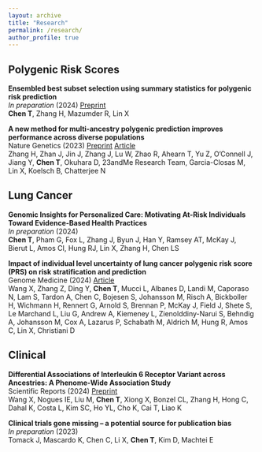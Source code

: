 ```yaml
---
layout: archive
title: "Research"
permalink: /research/
author_profile: true
--- 
```


## Polygenic Risk Scores
**Ensembled best subset selection using summary statistics for polygenic risk prediction**\
*In preparation* (2024) [Preprint](https://www.biorxiv.org/content/10.1101/2023.09.25.559307v2)\
**Chen T**, Zhang H, Mazumder R, Lin X

**A new method for multi-ancestry polygenic prediction improves performance across diverse populations**\
Nature Genetics (2023) [Preprint](https://www.biorxiv.org/content/10.1101/2022.03.24.485519v6.full) [Article](https://www.nature.com/articles/s41588-023-01501-z)\
Zhang H, Zhan J, Jin J, Zhang J, Lu W, Zhao R, Ahearn T, Yu Z, O’Connell J, Jiang Y, **Chen T**, Okuhara D, 23andMe Research Team, Garcia-Closas M, Lin X, Koelsch B, Chatterjee N

## Lung Cancer
**Genomic Insights for Personalized Care: Motivating At-Risk Individuals Toward Evidence-Based Health Practices**\
*In preparation* (2024)\
**Chen T**, Pham G, Fox L, Zhang J, Byun J, Han Y, Ramsey AT, McKay J, Bierut L, Amos CI, Hung RJ, Lin X, Zhang H, Chen LS

**Impact of individual level uncertainty of lung cancer polygenic risk score (PRS) on risk stratification and prediction**\
Genome Medicine (2024) [Article](https://genomemedicine.biomedcentral.com/articles/10.1186/s13073-024-01298-4)\
Wang X, Zhang Z, Ding Y, **Chen T**, Mucci L, Albanes D, Landi M, Caporaso N, Lam S, Tardon A, Chen C, Bojesen S, Johansson M, Risch A, Bickboller H, Wichmann H, Rennert G, Arnold S, Brennan P, McKay J, Field J, Shete S, Le Marchand L, Liu G, Andrew A, Kiemeney L, Zienolddiny-Narui S, Behndig A, Johansson M, Cox A, Lazarus P, Schabath M, Aldrich M, Hung R, Amos C, Lin X, Christiani D

## Clinical
**Differential Associations of Interleukin 6 Receptor Variant across Ancestries: A Phenome-Wide Association Study**\
Scientific Reports (2024) [Preprint](https://www.medrxiv.org/content/10.1101/2022.09.24.22280325v1)\
Wang X, Nogues IE, Liu M, **Chen T**, Xiong X, Bonzel CL, Zhang H, Hong C, Dahal K, Costa L, Kim SC, Ho YL, Cho K, Cai T, Liao K

**Clinical trials gone missing – a potential source for publication bias**\
*In preparation* (2023)\
Tomack J, Mascardo K, Chen C, Li X, **Chen T**, Kim D, Machtei E
